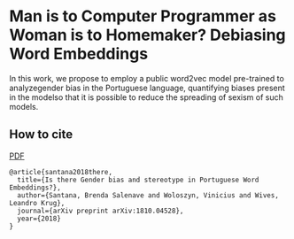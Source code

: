# Man is to Computer Programmer as Woman is to Homemaker? Debiasing Word Embeddings

In this work,  we propose to employ a public word2vec model pre-trained to analyzegender bias in the Portuguese language, quantifying biases present in the modelso that it is possible to reduce the spreading of sexism of such models. 





## How to cite
 [PDF](https://www.researchgate.net/publication/328212897_Is_there_Gender_bias_and_stereotype_in_Portuguese_Word_Embeddings)

```
@article{santana2018there,
  title={Is there Gender bias and stereotype in Portuguese Word Embeddings?},
  author={Santana, Brenda Salenave and Woloszyn, Vinicius and Wives, Leandro Krug},
  journal={arXiv preprint arXiv:1810.04528},
  year={2018}
}
```
